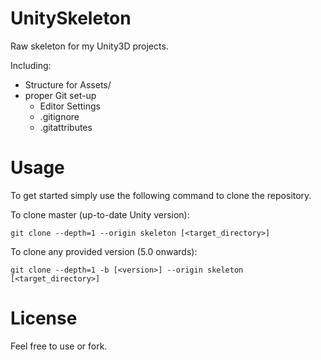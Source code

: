 # UnitySkeleton
Raw skeleton for my Unity3D projects.

Including:
* Structure for Assets/
* proper Git set-up
	* Editor Settings
	* .gitignore
	* .gitattributes



# Usage
To get started simply use the following command to clone the repository.

To clone master (up-to-date Unity version):

	git clone --depth=1 --origin skeleton [<target_directory>]

To clone any provided version (5.0 onwards):

	git clone --depth=1 -b [<version>] --origin skeleton [<target_directory>]


# License
Feel free to use or fork.
